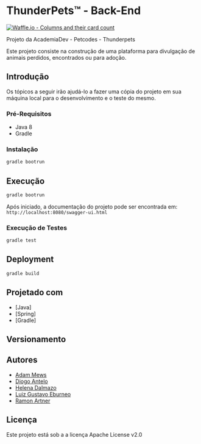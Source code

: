 # ThunderPets™ -  Back-End
[![Waffle.io - Columns and their card count](https://badge.waffle.io/academiadev-joinville/projeto-backend-thunderpets.svg?columns=all)](https://waffle.io/academiadev-joinville/projeto-backend-thunderpets)

Projeto da AcademiaDev - Petcodes - Thunderpets

Este projeto consiste na construção de uma plataforma para divulgação de animais perdidos, encontrados ou para adoção.

## Introdução

Os tópicos a seguir irão ajudá-lo a fazer uma cópia do projeto em sua máquina local para o desenvolvimento e o teste do mesmo.

### Pré-Requisitos

* Java 8
* Gradle

### Instalação
```bash
gradle bootrun
```

## Execução
```bash
gradle bootrun
```

Após iniciado, a documentação do projeto pode ser encontrada em:
`http://localhost:8080/swagger-ui.html`

### Execução de Testes
```bash
gradle test
```

## Deployment
```bash
gradle build
```

## Projetado com

* [Java]
* [Spring]
* [Gradle]

## Versionamento

## Autores

* [Adam Mews](https://github.com/liserline)
* [Diogo Antelo](https://github.com/DiogoAntelo)
* [Helena Dalmazo](https://github.com/nefasta)
* [Luiz Gustavo Eburneo](https://github.com/Botuca)
* [Ramon Artner](https://github.com/rartner)

## Licença

Este projeto está sob a a licença Apache License v2.0
